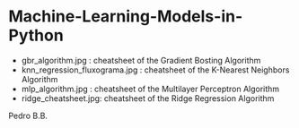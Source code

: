 # Machine-Learning-Models-in-Python

- gbr_algorithm.jpg	: cheatsheet of the Gradient Bosting Algorithm
- knn_regression_fluxograma.jpg	: cheatsheet of the K-Nearest Neighbors Algorithm
- mlp_algorithm.jpg	: cheatsheet of the Multilayer Perceptron Algorithm
- ridge_cheatsheet.jpg: cheatsheet of the Ridge Regression Algorithm

Pedro B.B.
